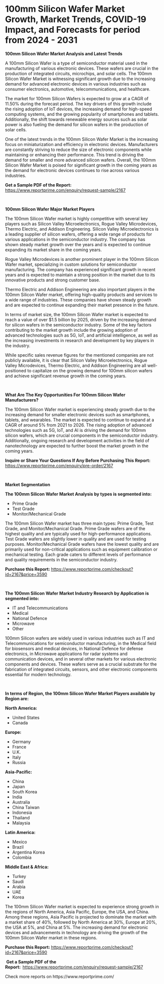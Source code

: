 <p><h1>100mm Silicon Wafer Market Growth, Market Trends, COVID-19 Impact, and Forecasts for period from 2024 - 2031</h1></p><p><strong>100mm Silicon Wafer Market Analysis and Latest Trends</strong></p>
<p><p>A 100mm Silicon Wafer is a type of semiconductor material used in the manufacturing of various electronic devices. These wafers are crucial in the production of integrated circuits, microchips, and solar cells. The 100mm Silicon Wafer Market is witnessing significant growth due to the increasing demand for advanced electronic devices in various industries such as consumer electronics, automotive, telecommunications, and healthcare.</p><p>The market for 100mm Silicon Wafers is expected to grow at a CAGR of 11.50% during the forecast period. The key drivers of this growth include the rising adoption of IoT devices, the increasing demand for high-speed computing systems, and the growing popularity of smartphones and tablets. Additionally, the shift towards renewable energy sources such as solar power is also fueling the demand for silicon wafers in the production of solar cells.</p><p>One of the latest trends in the 100mm Silicon Wafer Market is the increasing focus on miniaturization and efficiency in electronic devices. Manufacturers are constantly striving to reduce the size of electronic components while maintaining or enhancing their performance. This trend is driving the demand for smaller and more advanced silicon wafers. Overall, the 100mm Silicon Wafer Market is poised for significant growth in the coming years as the demand for electronic devices continues to rise across various industries.</p></p>
<p><strong>Get a Sample PDF of the Report:&nbsp;</strong> <a href="https://www.reportprime.com/enquiry/request-sample/2167">https://www.reportprime.com/enquiry/request-sample/2167</a></p>
<p>&nbsp;</p>
<p><strong>100mm Silicon Wafer Major Market Players</strong></p>
<p><p>The 100mm Silicon Wafer market is highly competitive with several key players such as Silicon Valley Microelectronics, Rogue Valley Microdevices, Thermo Electric, and Addison Engineering. Silicon Valley Microelectronics is a leading supplier of silicon wafers, offering a wide range of products for various applications in the semiconductor industry. The company has shown steady market growth over the years and is expected to continue expanding its market share in the coming years.</p><p>Rogue Valley Microdevices is another prominent player in the 100mm Silicon Wafer market, specializing in custom solutions for semiconductor manufacturing. The company has experienced significant growth in recent years and is expected to maintain a strong position in the market due to its innovative products and strong customer base.</p><p>Thermo Electric and Addison Engineering are also important players in the 100mm Silicon Wafer market, offering high-quality products and services to a wide range of industries. These companies have shown steady growth and are expected to continue expanding their market presence in the future.</p><p>In terms of market size, the 100mm Silicon Wafer market is expected to reach a value of over $1.5 billion by 2025, driven by the increasing demand for silicon wafers in the semiconductor industry. Some of the key factors contributing to the market growth include the growing adoption of advanced technologies such as 5G, IoT, and artificial intelligence, as well as the increasing investments in research and development by key players in the industry.</p><p>While specific sales revenue figures for the mentioned companies are not publicly available, it is clear that Silicon Valley Microelectronics, Rogue Valley Microdevices, Thermo Electric, and Addison Engineering are all well-positioned to capitalize on the growing demand for 100mm silicon wafers and achieve significant revenue growth in the coming years.</p></p>
<p>&nbsp;</p>
<p><strong>What Are The Key Opportunities For 100mm Silicon Wafer Manufacturers?</strong></p>
<p><p>The 100mm Silicon Wafer market is experiencing steady growth due to the increasing demand for smaller electronic devices such as smartphones, tablets, and wearables. The market is expected to continue to expand at a CAGR of around 5% from 2021 to 2026. The rising adoption of advanced technologies such as 5G, IoT, and AI is driving the demand for 100mm silicon wafers, which are crucial components in the semiconductor industry. Additionally, ongoing research and development activities in the field of nanotechnology are expected to further boost the market growth in the coming years.</p></p>
<p><strong>Inquire or Share Your Questions If Any Before Purchasing This Report:</strong> <a href="https://www.reportprime.com/enquiry/pre-order/2167">https://www.reportprime.com/enquiry/pre-order/2167</a></p>
<p>&nbsp;</p>
<p><strong>Market Segmentation</strong></p>
<p><strong>The 100mm Silicon Wafer Market Analysis by types is segmented into:</strong></p>
<p><ul><li>Prime Grade</li><li>Test Grade</li><li>Monitor/Mechanical Grade</li></ul></p>
<p><p>The 100mm Silicon Wafer market has three main types: Prime Grade, Test Grade, and Monitor/Mechanical Grade. Prime Grade wafers are of the highest quality and are typically used for high-performance applications. Test Grade wafers are slightly lower in quality and are used for testing purposes. Monitor/Mechanical Grade wafers have the lowest quality and are primarily used for non-critical applications such as equipment calibration or mechanical testing. Each grade caters to different levels of performance and quality requirements in the semiconductor industry.</p></p>
<p><strong>Purchase this Report:&nbsp;</strong><a href="https://www.reportprime.com/checkout?id=2167&price=3590">https://www.reportprime.com/checkout?id=2167&price=3590</a></p>
<p>&nbsp;</p>
<p><strong>The 100mm Silicon Wafer Market Industry Research by Application is segmented into:</strong></p>
<p><ul><li>IT and Telecommunications</li><li>Medical</li><li>National Defence</li><li>Microwave</li><li>Other</li></ul></p>
<p><p>100mm Silicon wafers are widely used in various industries such as IT and Telecommunications for semiconductor manufacturing, in the Medical field for biosensors and medical devices, in National Defence for defense electronics, in Microwave applications for radar systems and communication devices, and in several other markets for various electronic components and devices. These wafers serve as a crucial substrate for the fabrication of integrated circuits, sensors, and other electronic components essential for modern technology.</p></p>
<p>&nbsp;</p>
<p><strong>In terms of Region, the 100mm Silicon Wafer Market Players available by Region are:</strong></p>
<p>
    <p> <strong> North America: </strong>
        <ul>
            <li>United States</li>
            <li>Canada</li>
        </ul>
        </p> 
    <p> <strong> Europe: </strong>
        <ul>
            <li>Germany</li>
            <li>France</li>
            <li>U.K.</li>
            <li>Italy</li>
            <li>Russia</li>
        </ul>
        </p> 
    <p> <strong> Asia-Pacific: </strong>
        <ul>
            <li>China</li>
            <li>Japan</li>
            <li>South Korea</li>
            <li>India</li>
            <li>Australia</li>
            <li>China Taiwan</li>
            <li>Indonesia</li>
            <li>Thailand</li>
            <li>Malaysia</li>
        </ul>
        </p> 
    <p> <strong> Latin America: </strong>
        <ul>
            <li>Mexico</li>
            <li>Brazil</li>
            <li>Argentina Korea</li>
            <li>Colombia</li>
        </ul>
        </p> 
    <p> <strong> Middle East & Africa: </strong>
        <ul>
            <li>Turkey</li>
            <li>Saudi</li>
            <li>Arabia</li>
            <li>UAE</li>
            <li>Korea</li>
        </ul>
    </p>
    </p>
<p><p>The 100mm Silicon Wafer market is expected to experience strong growth in the regions of North America, Asia Pacific, Europe, the USA, and China. Among these regions, Asia Pacific is projected to dominate the market with a market share of 40%, followed by North America at 30%, Europe at 20%, the USA at 5%, and China at 5%. The increasing demand for electronic devices and advancements in technology are driving the growth of the 100mm Silicon Wafer market in these regions.</p></p>
<p><strong>Purchase this Report: </strong><a href="https://www.reportprime.com/checkout?id=2167&price=3590">https://www.reportprime.com/checkout?id=2167&price=3590</a></p>
<p>&nbsp;<strong>Get a Sample PDF of the Report:&nbsp;&nbsp;</strong><a href="https://www.reportprime.com/enquiry/request-sample/2167">https://www.reportprime.com/enquiry/request-sample/2167</a></p>
<p><strong></strong></p>
<p>Check more reports on https://www.reportprime.com/</p>